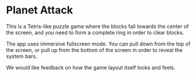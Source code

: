 # Planet Attack

This is a Tetris-like puzzle game where the blocks fall towards the center of the screen, and you need to form a complete ring in order to clear blocks.

The app uses immersive fullscreen mode. You can pull down from the top of the screen, or pull up from the bottom of the screen in order to reveal the system bars.

We would like feedback on how the game layout itself looks and feels.
